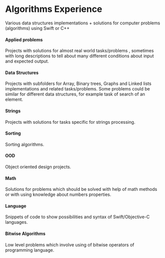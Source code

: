 # Algorithms Experience
Various data structures implementations + solutions for computer problems (algorithms) using Swift or C++

#### Applied problems
Projects with solutions for almost real world tasks/problems , sometimes with long descriptions to tell about many different conditions about input and expected output.

#### Data Structures
Projects with subfolders for Array, Binary trees, Graphs and Linked lists implementations and related tasks/problems. Some problems could be similar for different data structures, for example task of  search of an element.

#### Strings
Projects with solutions for tasks specific for strings processing.

#### Sorting
Sorting algorithms.

#### OOD
Object oriented design projects.

#### Math
Solutions for problems which should be solved with help of math methods or with using knowledge about numbers properties.

#### Language
Snippets of code to show possibilities and syntax of Swift/Objective-C languages.

#### Bitwise Algorithms
Low level problems which involve using of bitwise operators of programming language.
